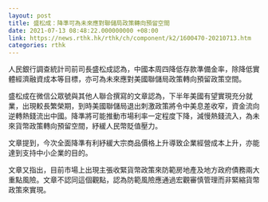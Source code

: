 ```yaml
---
layout: post
title: 盛松成：降準可為未來應對聯儲局政策轉向預留空間
date: 2021-07-13 08:48:22.000000000 +08:00
link: https://news.rthk.hk/rthk/ch/component/k2/1600470-20210713.htm
categories: rthk
---
```


人民銀行調查統計司前司長盛松成認為，中國本周四降低存款準備金率，除降低實體經濟融資成本等目標，亦可為未來應對美國聯儲局政策轉向預留政策空間。

盛松成在微信公眾號與其他人聯合撰寫的文章認為，下半年美國有望實現充分就業，出現較長繁榮期，到時美國聯儲局退出刺激政策將令中美息差收窄，資金流向逆轉熱錢流出中國。降準將可能推動市場利率一定程度下降，減慢熱錢流入，為未來貨幣政策轉向預留空間，紓緩人民幣貶值壓力。

文章提到，今次全面降準有利紓緩大宗商品價格上升導致企業經營成本上升，亦能達到支持中小企業的目的。

文章又指出，目前市場上出現主張收緊貨幣政策來防範房地產及地方政府債務兩大重點風險。文章不認同這個觀點，認為防範風險應通過宏觀審慎管理而非緊縮貨幣政策來實現。
